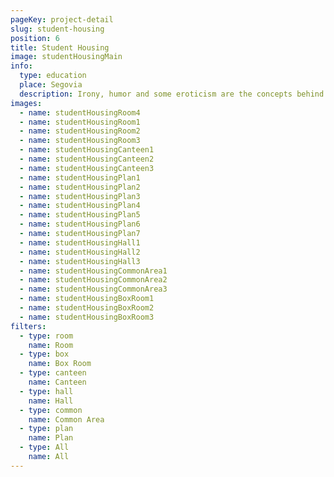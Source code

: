 ```yaml
---
pageKey: project-detail
slug: student-housing
position: 6
title: Student Housing
image: studentHousingMain
info:
  type: education
  place: Segovia
  description: Irony, humor and some eroticism are the concepts behind Marcel Wanders most recent project. An indulgent luxury hotel where guests are rejuvenated through a pampered recreation of new Iberostar Grand Hotel Portals Nous in Mallorca. Located on a magnificent beach, this luxurious design uses transparencies, whites and reflective surfaces to create a flow of openness. Emphasizing craft and modern design, the Mallorquin style is reinforced, inspiring guests with the scenery of Spain.
images:
  - name: studentHousingRoom4
  - name: studentHousingRoom1
  - name: studentHousingRoom2
  - name: studentHousingRoom3
  - name: studentHousingCanteen1
  - name: studentHousingCanteen2
  - name: studentHousingCanteen3
  - name: studentHousingPlan1
  - name: studentHousingPlan2
  - name: studentHousingPlan3
  - name: studentHousingPlan4
  - name: studentHousingPlan5
  - name: studentHousingPlan6
  - name: studentHousingPlan7
  - name: studentHousingHall1
  - name: studentHousingHall2
  - name: studentHousingHall3
  - name: studentHousingCommonArea1
  - name: studentHousingCommonArea2
  - name: studentHousingCommonArea3
  - name: studentHousingBoxRoom1
  - name: studentHousingBoxRoom2
  - name: studentHousingBoxRoom3
filters:
  - type: room
    name: Room
  - type: box
    name: Box Room
  - type: canteen
    name: Canteen
  - type: hall
    name: Hall
  - type: common
    name: Common Area
  - type: plan
    name: Plan
  - type: All
    name: All
---
```

